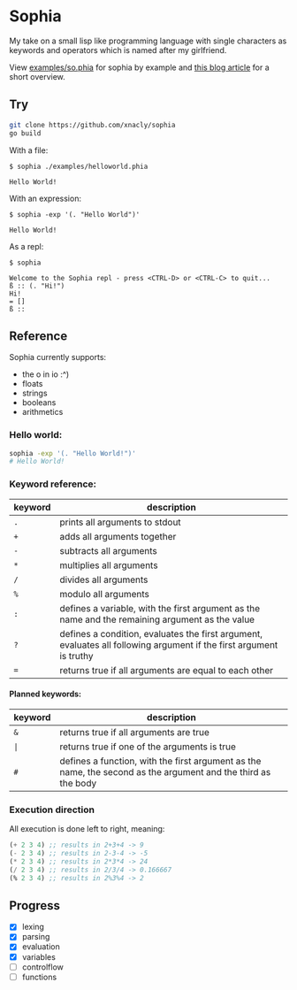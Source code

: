 # Sophia

My take on a small lisp like programming language with single characters as
keywords and operators which is named after my girlfriend.

View [examples/so.phia](examples/so.phia) for sophia by example and [this blog article](https://xnacly.me/posts/2023/write-your-own-programming-language/) for a short overview.

## Try

```bash
git clone https://github.com/xnacly/sophia
go build
```

With a file:

```text
$ sophia ./examples/helloworld.phia

Hello World!
```

With an expression:

```
$ sophia -exp '(. "Hello World")'

Hello World!
```

As a repl:

```
$ sophia

Welcome to the Sophia repl - press <CTRL-D> or <CTRL-C> to quit...
ß :: (. "Hi!")
Hi!
= []
ß ::
```

## Reference

Sophia currently supports:

- the o in io :^)
- floats
- strings
- booleans
- arithmetics

### Hello world:

```bash
sophia -exp '(. "Hello World!")'
# Hello World!
```

### Keyword reference:

| keyword | description                                                                                                         |
| ------- | ------------------------------------------------------------------------------------------------------------------- |
| `.`     | prints all arguments to stdout                                                                                      |
| `+`     | adds all arguments together                                                                                         |
| `-`     | subtracts all arguments                                                                                             |
| `*`     | multiplies all arguments                                                                                            |
| `/`     | divides all arguments                                                                                               |
| `%`     | modulo all arguments                                                                                                |
| `:`     | defines a variable, with the first argument as the name and the remaining argument as the value                     |
| `?`     | defines a condition, evaluates the first argument, evaluates all following argument if the first argument is truthy |
| `=`     | returns true if all arguments are equal to each other                                                               |

#### Planned keywords:

| keyword | description                                                                                                   |
| ------- | ------------------------------------------------------------------------------------------------------------- |
| `&`     | returns true if all arguments are true                                                                        |
| `\|`    | returns true if one of the arguments is true                                                                  |
| `#`     | defines a function, with the first argument as the name, the second as the argument and the third as the body |

### Execution direction

All execution is done left to right, meaning:

```lisp
(+ 2 3 4) ;; results in 2+3+4 -> 9
(- 2 3 4) ;; results in 2-3-4 -> -5
(* 2 3 4) ;; results in 2*3*4 -> 24
(/ 2 3 4) ;; results in 2/3/4 -> 0.166667
(% 2 3 4) ;; results in 2%3%4 -> 2
```

## Progress

- [x] lexing
- [x] parsing
- [x] evaluation
- [x] variables
- [ ] controlflow
- [ ] functions
